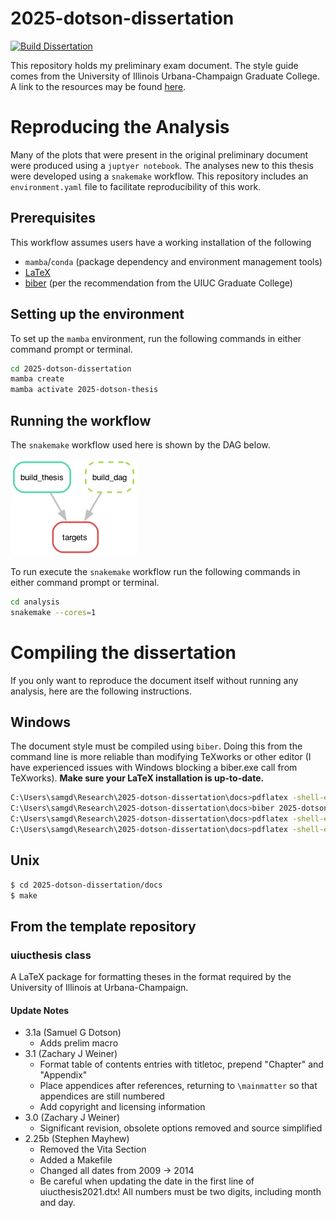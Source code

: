 
# 2025-dotson-dissertation

[![Build Dissertation](https://github.com/arfc/2025-dotson-dissertation/actions/workflows/CI.yml/badge.svg)](https://github.com/arfc/2025-dotson-dissertation/actions/workflows/CI.yml)

This repository holds my preliminary exam document. The style guide comes from
the University of Illinois Urbana-Champaign Graduate College. A link to the
resources may be found [here](https://grad.illinois.edu/thesis/format).

# Reproducing the Analysis

Many of the plots that were present in the original preliminary document were
produced using a `juptyer notebook`. The analyses new to this thesis were
developed using a `snakemake` workflow. This repository includes an
`environment.yaml` file to facilitate reproducibility of this work.

## Prerequisites

This workflow assumes users have a working installation of the following

* `mamba`/`conda` (package dependency and environment management tools)
* [LaTeX](https://www.latex-project.org/get/)
* [biber](https://ctan.org/pkg/biber?lang=en) (per the recommendation from the
  UIUC Graduate College)

## Setting up the environment

To set up the `mamba` environment, run the following commands in either command
prompt or terminal.

```bash
cd 2025-dotson-dissertation
mamba create
mamba activate 2025-dotson-thesis
```

## Running the workflow

The `snakemake` workflow used here is shown by the DAG below.

![dag](analysis/dag.png)

To run execute the `snakemake` workflow run the following commands in either
command prompt or terminal.

```bash
cd analysis
snakemake --cores=1
```

# Compiling the dissertation

If you only want to reproduce the document itself without running any analysis,
here are the following instructions.

## Windows
The document style must be compiled using `biber`. Doing this from the command
line is more reliable than modifying TeXworks or other editor (I have
experienced issues with Windows blocking a biber.exe call from TeXworks). **Make
sure your LaTeX installation is up-to-date.**

```bash
C:\Users\samgd\Research\2025-dotson-dissertation\docs>pdflatex -shell-escape 2025-dotson-thesis.tex
C:\Users\samgd\Research\2025-dotson-dissertation\docs>biber 2025-dotson-thesis  # This is not a typo. Do not include a file extension.
C:\Users\samgd\Research\2025-dotson-dissertation\docs>pdflatex -shell-escape 2025-dotson-thesis.tex
C:\Users\samgd\Research\2025-dotson-dissertation\docs>pdflatex -shell-escape 2025-dotson-thesis.tex
```

## Unix

```bash
$ cd 2025-dotson-dissertation/docs
$ make
```

## From the template repository
### uiucthesis class

A LaTeX package for formatting theses in the format required by the University
of Illinois at Urbana-Champaign.

#### Update Notes

- 3.1a (Samuel G Dotson)
  * Adds prelim macro
- 3.1 (Zachary J Weiner)
  * Format table of contents entries with titletoc, prepend "Chapter" and
    "Appendix"
  * Place appendices after references, returning to `\mainmatter` so that
    appendices are still numbered
  * Add copyright and licensing information
- 3.0 (Zachary J Weiner)
  * Significant revision, obsolete options removed and source simplified
- 2.25b (Stephen Mayhew)
  * Removed the Vita Section
  * Added a Makefile
  * Changed all dates from 2009 -> 2014
  * Be careful when updating the date in the first line of uiucthesis2021.dtx!
    All numbers must be two digits, including month and day.
